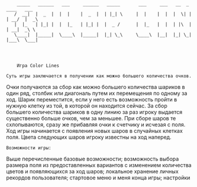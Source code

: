         _____   ______   ___     ______   _____       ___     ___   __  _    ____   ___
       /  __|  |  _  |  |  |    |  _  |  | |_| \     |  |    |  |  |  \| |  | __/  |  _\
       |  |_   | |_| |  |  |_   | |_| |  |  _ /      |  |_   |  |  | |\  |  | __|  _\ \
       \____|  |_____|  \____\  |_____|  |_| \_\     \____\  |__|  |_| \_|  |___\  \___|




        Игра Color Lines

    Суть игры заключается в получении как можно большего количества очков.
Очки получаются за сбор как можно большего количества шариков в один ряд, столбик или диагональ
путем их перемещения по одному за ход. Шарик переместится, если у него есть возможность пройти
в нужную клетку из той, в которой он находится сейчас. За сбор большего количества
шариков в одну линию за раз игроку выдается существенно больше очков, чем за меньшее.
При сборе шаров те схлопываются, сразу же прибавляя очки к счетчику и исчезая с поля.
Ход игры начинается с появления новых шаров в случайных клетках поля. Цвета следующих шаров
игроку известны на ход наперед.

    Возможности игры: 
Выше перечисленные базовые возможности; возможность выбора размера поля из предоставленных 
вариантов с изменением количества цветов и появляющихся за ход шаров; локальное хранение 
личных рекордов пользователя; стартовое меню и меня конца игры; настройки
